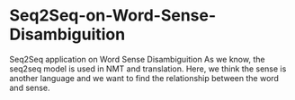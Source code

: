 # Seq2Seq-on-Word-Sense-Disambiguition
Seq2Seq application  on Word Sense Disambiguition
As we know, the seq2seq model is used in NMT  and translation. Here, we think the sense is another language and we want to find the relationship between the word and sense.